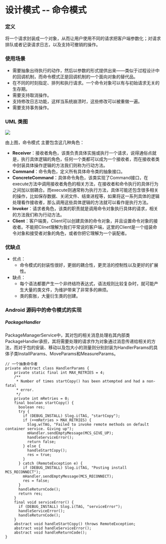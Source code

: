 # 设计模式 -- 命令模式

### 定义

将一个请求封装成一个对象，从而让用户使用不同的请求把客户端参数化；对请求排队或者记录请求日志，以及支持可撤销的操作。

### 使用场景

- 需要抽象出待执行的动作，然后以参数的形式提供出来——类似于过程设计中的回调机制，而命令模式正是回调机制的一个面向对象的替代品。
- 在不同的时刻指定、排列和执行请求。一个命令对象可以有与初始请求无关的生存期。
- 需要支持取消操作。
- 支持修改日志功能，这样当系统崩溃时，这些修改可以被重做一遍。
- 需要支持事务操作。

### UML 类图

![](https://github.com/mrlsm/Note/blob/master/designPatterns/images/command_uml.jpg)

由上图，命令模式 主要包含这几种角色：
- **Receiver**：接收者角色，该类负责具体实施或执行一个请求，说得通俗点就是，执行具体逻辑的角色，任何一个类都可以成为一个接收者，而在接收者类中封装具体操作逻辑的方法我们则称为行动方法。
- **Command**：命令角色，定义所有具体命令类的抽象接口。
- **ConcreteCommand**：具体命令角色，该类实现了Command接口，在execute方法中调用接收者角色的相关方法，在接收者和命令执行的具体行为之间加以弱耦合。而execute则通常称为执行方法，具体可能还包含很多相关的操作，比如保存数据、关闭文件、结束进程等，如果将这一系列具体的逻辑处理看作接收者，那么调用这些具体逻辑的方法就可以看作是执行方法。
- **Invoker**：请求者角色，该类的职责就是调用命令对象执行具体的请求，相关的方法我们称为行动方法。
- **Client**：客户端类，Client可以创建具体的命令对象，并且设置命令对象的接收者。不能把Clinet理解为我们平常说的客户端，这里的Client是一个组装命令对象和接受者对象的角色，或者你把它理解为一个装配者。

### 优缺点
- 优点：
    - 命令模式的封装性很好，更弱的耦合性，更灵活的控制性以及更好的扩展性。
- 缺点：
    - 每个语法都要产生一个非终结符表达式，语法规则比较复杂时，就可能产生大量的类文件，为维护带来了非常多的麻烦。
	- 类的膨胀，大量衍生类的创建。

### Android 源码中的命令模式的实现

##### PackageHandler

PackageManagerService中，其对包的相关消息处理右其内部类PackageHandler承担，其将需要处理的请求作为对象通过消息传递给相关的方法，而对于包的安装、移动以及包大小的测量则分别封装为HandlerParams的具体子类InstallParams、MoveParams和MeasureParams。

```
// 一个抽象命令者
private abstract class HandlerParams {
    private static final int MAX_RETRIES = 4;
    /**
     * Number of times startCopy() has been attempted and had a non-fatal
     * error.
     */
    private int mRetries = 0;
    final boolean startCopy() {
      boolean res;
      try {
        if (DEBUG_INSTALL) Slog.i(TAG, "startCopy");
        if (++mRetries > MAX_RETRIES) {
          Slog.w(TAG, "Failed to invoke remote methods on default container service. Giving up");
          mHandler.sendEmptyMessage(MCS_GIVE_UP);
          handleServiceError();
          return false;
        } else {
          handleStartCopy();
          res = true;
        }
      } catch (RemoteException e) {
        if (DEBUG_INSTALL) Slog.i(TAG, "Posting install MCS_RECONNECT");
        mHandler.sendEmptyMessage(MCS_RECONNECT);
        res = false;
      }
      handleReturnCode();
      return res;
    }
    final void serviceError() {
      if (DEBUG_INSTALL) Slog.i(TAG, "serviceError");
      handleServiceError();
      handleReturnCode();
    }
    abstract void handleStartCopy() throws RemoteException;
    abstract void handleServiceError();
    abstract void handleReturnCode();
}

```
